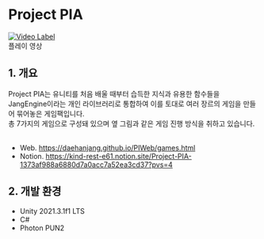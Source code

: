 # Project PIA

[![Video Label](http://img.youtube.com/vi/jmLlG9ga9So/0.jpg)](https://youtu.be/jmLlG9ga9So)</br>
플레이 영상</br>

## 1. 개요
Project PIA는 유니티를 처음 배울 때부터 습득한 지식과 유용한 함수들을 JangEngine이라는 개인 라이브러리로 통합하여 이를 토대로 여러 장르의 게임을 만들어 묶어놓은 게임팩입니다.</br>
총 7가지의 게임으로 구성돼 있으며 옆 그림과 같은 게임 진행 방식을 취하고 있습니다.</br></br>
- Web. https://daehanjang.github.io/PIWeb/games.html</br>
- Notion. https://kind-rest-e61.notion.site/Project-PIA-1373af988a6880d7a0acc7a52ea3cd37?pvs=4</br>

## 2. 개발 환경
- Unity 2021.3.1f1 LTS
- C#
- Photon PUN2
